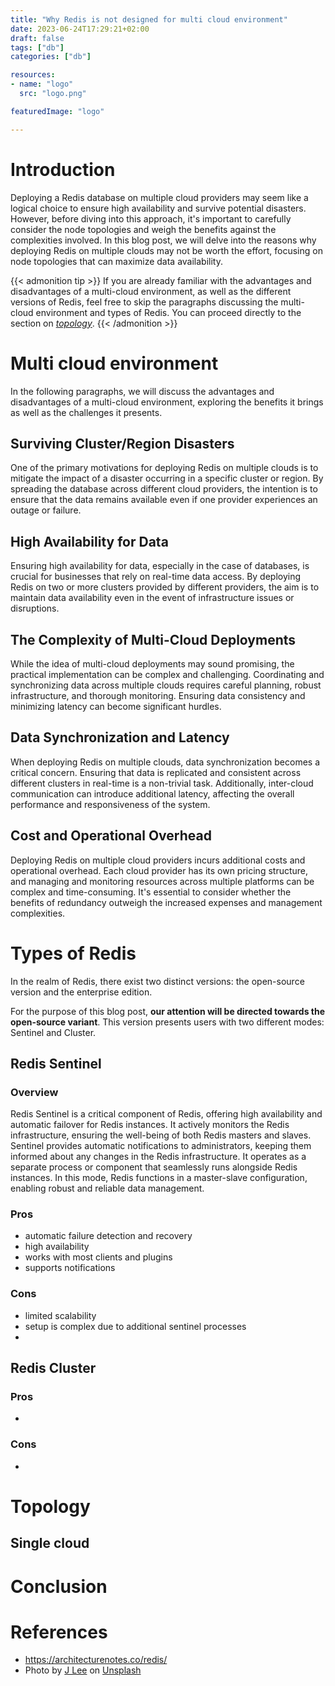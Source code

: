 ```yaml
---
title: "Why Redis is not designed for multi cloud environment"
date: 2023-06-24T17:29:21+02:00
draft: false
tags: ["db"]
categories: ["db"]

resources:
- name: "logo"
  src: "logo.png"

featuredImage: "logo"

---
```

# Introduction
Deploying a Redis database on multiple cloud providers may seem like a logical choice to ensure high availability and survive potential disasters. However, before diving into this approach, it's important to carefully consider the node topologies and weigh the benefits against the complexities involved. In this blog post, we will delve into the reasons why deploying Redis on multiple clouds may not be worth the effort, focusing on node topologies that can maximize data availability.

{{< admonition tip >}}
If you are already familiar with the advantages and disadvantages of a multi-cloud environment, as well as the different versions of Redis, feel free to skip the paragraphs discussing the multi-cloud environment and types of Redis. You can proceed directly to the section on _[topology](#topology)_.
{{< /admonition >}}

# Multi cloud environment
In the following paragraphs, we will discuss the advantages and disadvantages of a multi-cloud environment, exploring the benefits it brings as well as the challenges it presents.

## Surviving Cluster/Region Disasters
One of the primary motivations for deploying Redis on multiple clouds is to mitigate the impact of a disaster occurring in a specific cluster or region. By spreading the database across different cloud providers, the intention is to ensure that the data remains available even if one provider experiences an outage or failure.

## High Availability for Data
Ensuring high availability for data, especially in the case of databases, is crucial for businesses that rely on real-time data access. By deploying Redis on two or more clusters provided by different providers, the aim is to maintain data availability even in the event of infrastructure issues or disruptions.

## The Complexity of Multi-Cloud Deployments
While the idea of multi-cloud deployments may sound promising, the practical implementation can be complex and challenging. Coordinating and synchronizing data across multiple clouds requires careful planning, robust infrastructure, and thorough monitoring. Ensuring data consistency and minimizing latency can become significant hurdles.

## Data Synchronization and Latency
When deploying Redis on multiple clouds, data synchronization becomes a critical concern. Ensuring that data is replicated and consistent across different clusters in real-time is a non-trivial task. Additionally, inter-cloud communication can introduce additional latency, affecting the overall performance and responsiveness of the system.

## Cost and Operational Overhead
Deploying Redis on multiple cloud providers incurs additional costs and operational overhead. Each cloud provider has its own pricing structure, and managing and monitoring resources across multiple platforms can be complex and time-consuming. It's essential to consider whether the benefits of redundancy outweigh the increased expenses and management complexities.

# Types of Redis
In the realm of Redis, there exist two distinct versions: the open-source version and the enterprise edition. 

For the purpose of this blog post, **our attention will be directed towards the open-source variant**. This version presents users with two different modes: Sentinel and Cluster.

## Redis Sentinel
### Overview 
Redis Sentinel is a critical component of Redis, offering high availability and automatic failover for Redis instances. It actively monitors the Redis infrastructure, ensuring the well-being of both Redis masters and slaves. Sentinel provides automatic notifications to administrators, keeping them informed about any changes in the Redis infrastructure. It operates as a separate process or component that seamlessly runs alongside Redis instances. In this mode, Redis functions in a master-slave configuration, enabling robust and reliable data management.

### Pros
- automatic failure detection and recovery
- high availability
- works with most clients and plugins
- supports notifications

### Cons
- limited scalability
- setup is complex due to additional sentinel processes
- 

## Redis Cluster
### Pros
- 
### Cons
- 

# Topology

## Single cloud



# Conclusion 



# References
- https://architecturenotes.co/redis/
- Photo by [J Lee](https://unsplash.com/@babybluecat?utm_source=unsplash&utm_medium=referral&utm_content=creditCopyText") on [Unsplash](https://unsplash.com/photos/YTV-GHH9VpQ?utm_source=unsplash&utm_medium=referral&utm_content=creditCopyText")
  